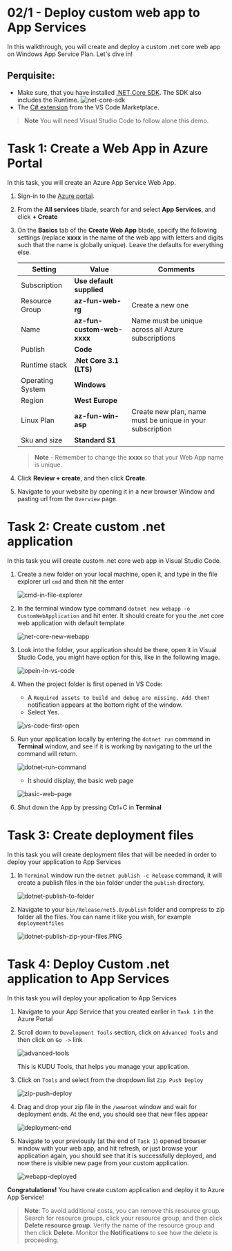 
# 02/1 - Deploy custom web app to App Services

In this walkthrough, you will create and deploy a custom .net core web app on Windows App Service Plan. Let's dive in!

## Perquisite:
- Make sure, that you  have installed [.NET Core SDK](https://dotnet.microsoft.com/download). The SDK also includes the Runtime.
![net-core-sdk](/assets/net-core-sdk.PNG)
- The [C# extension](https://marketplace.visualstudio.com/items?itemName=ms-dotnettools.csharp) from the VS Code Marketplace.

>**Note** You will need Visual Studio Code to follow alone this demo.

# Task 1: Create a Web App in Azure Portal

In this task, you will create an Azure App Service Web App. 

1. Sign-in to the [Azure portal](http://portal.azure.com/). 

2. From the **All services** blade, search for and select **App Services**, and click **+ Create**

3. On the **Basics** tab of the **Create Web App** blade, specify the following settings (replace **xxxx** in the name of the web app with letters and digits such that the name is globally unique). Leave the defaults for everything else. 

    | Setting          | Value                      | Comments                                                  |
    | ---------------- | -------------------------- | --------------------------------------------------------- |
    | Subscription     | **Use default supplied**   |                                                           |
    | Resource Group   | **az-fun-web-rg**          | Create a new one                                          |
    | Name             | **az-fun-custom-web-xxxx** | Name must be unique across all Azure subscriptions        |
    | Publish          | **Code**                   |                                                           |
    | Runtime stack    | **.Net Core 3.1 (LTS)**    |                                                           |
    | Operating System | **Windows**                |                                                           |
    | Region           | **West Europe**            |                                                           |
    | Linux Plan       | **az-fun-win-asp**         | Create new plan, name must be unique in your subscription |
    | Sku and size     | **Standard S1**            |                                                           |
    
    >**Note** - Remember to change the **xxxx** so that your Web App name is unique.
   
4. Click **Review + create**, and then click **Create**. 

5. Navigate to your website by opening it in a new browser Window and pasting url from the `Overview` page.


# Task 2: Create custom .net application

In this task you will create custom .net core web app in Visual Studio Code.
    
1. Create a new folder on your local machine, open it, and type in the file explorer url `cmd` and then hit the enter

    ![cmd-in-file-explorer](/assets/cmd-in-file-explorer.PNG)

2. In the terminal window type command `dotnet new webapp -o CustomWebApplication` and hit enter. It should create for you the .net core web application with default template

    ![net-core-new-webapp](/assets/net-core-new-webapp.PNG)

3. Look into the folder, your application should be there, open it in Visual Studio Code, you might have option for this, like in the following image.
   
    ![opein-in-vs-code](/assets/opein-in-vs-code.PNG)

4. When the project folder is first opened in VS Code:

    - A `Required assets to build and debug are missing. Add them?` notification appears at the bottom right of the window.
    - Select Yes.
  
    ![vs-code-first-open](/assets/vs-code-first-open.PNG)

5.  Run your application locally by entering the `dotnet run` command in **Terminal** window, and see if it is working by navigating to the url the command will return. 

    ![dotnet-run-command](/assets/dotnet-run-command.PNG)

    - It should display, the basic web page

    ![basic-web-page](/assets/basic-web-page.PNG)

6. Shut down the App by pressing Ctrl+C in **Terminal**

# Task 3: Create deployment files

In this task you will create deployment files that will be needed in order to deploy your application to App Services

1. In `Terminal` window run the `dotnet publish -c Release` command, it will create a publish files in the `bin` folder under the `publish` directory.

    ![dotnet-publish-to-folder](/assets/dotnet-publish-to-folder.PNG)

2. Navigate to your  `bin/Release/net5.0/publish` folder and compress to zip folder all the files. You can name it like you wish, for example `deploymentfiles`

    ![dotnet-publish-zip-your-files.PNG](/assets/dotnet-publish-zip-your-files.PNG)

# Task 4: Deploy Custom .net application to App Services

In this task you will deploy your application to App Services

1. Navigate to your App Service that you created earlier in `Task 1` in the Azure Portal

2. Scroll down to `Development Tools` section, click on `Advanced Tools` and then click on `Go ->` link


   ![advanced-tools](/assets/advanced-tools.PNG)
   
   This is KUDU Tools, that helps you manage your application.
1. Click on `Tools` and select from the dropdown list `Zip Push Deploy`
   
    ![zip-push-deploy](/assets/zip-push-deploy.PNG)

2. Drag and drop your zip file in the `/wwwroot` window and wait for deployment ends. At the end, you should see that new files appear

    ![deployment-end](/assets/deployment-end.PNG)

3. Navigate to your previously (at the end of `Task 1`) opened browser window with your web app, and hit refresh, or just browse your application again, you should see that it is successfully deployed, and now there is visible new page from your custom application.

    ![webapp-deployed](/assets/webapp-deployed.PNG)

**Congratulations!** You have create custom application and deploy it to Azure App Service!

>**Note**: To avoid additional costs, you can remove this resource group. Search for resource groups, click your resource group, and then click **Delete resource group**. Verify the name of the resource group and then click **Delete**. Monitor the **Notifications** to see how the delete is proceeding.
